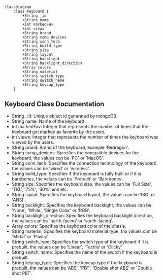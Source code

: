 ```mermaid
classDiagram
    class Keyboard {
        +String _id  
        +String name
        +int markedFav
        +int views
        +String brand
        +String comp_devices
        +String conn_tech 
        +String build_type
        +String size
        +String layout
        +String backlight
        +String backlight_direction
        +Array colors
        +String material
        +String switch_type
        +String switch_name
        +String keycap_type
    }
```

## Keyboard Class Documentation 
* String _id: Unique object id generated by mongoDB.
* String name: Name of the keyboard
* int markedFav: Integer that represents the number of times that the keyboard got marked as favorite by the users.
* int views: Integer that represents the number of times the keyboard was viewed by the users.
* String brand: Brand of the keyboard, example 'Redragon'.
* String comp_devices: Specifies the compatible devices for the keyboard, the values can be 'PC' or 'MacOS'.
* String conn_tech: Specifies the connection technology of the keyboard, the values can be 'wired' or 'wireless'.
* String build_type: Specifies if the keyboard is fully built or if it is barebones, the values can be 'Prebuilt' or 'Barebones'.
* String size: Specifies the keyboard size, the values can be 'Full Size', 'TKL', '75%', '60%' and etc.
* String layout: Specifies the keyboard layout, the values can be 'ISO' or 'ANSI'.
* String backlight: Specifies the keyboard backlight, the values can be 'None', 'White', 'Single Color' or 'RGB'.
* String backlight_direction: Specifies the keyboard backlight direction, the values can be 'north-facing' or 'south-facing'.
* Array colors: Specifies the keyboard color of the chasis.
* String material: Specifies the keyboard material type, tha values can be 'Metal' or 'Plastic'
* String switch_type: Specifies the switch type of the keyboard if it is prebuilt, the values can be 'Linear', 'Tactile' or 'Clicky'
* String switch_name: Specifies the name of the switch if the keyboard is prebuilt.
* String keycap_type: Specifies the keycap type if the keyboard is prebuilt, the values can be 'ABS', 'PBT', 'Double shot ABS' or 'Double shot PBT'.